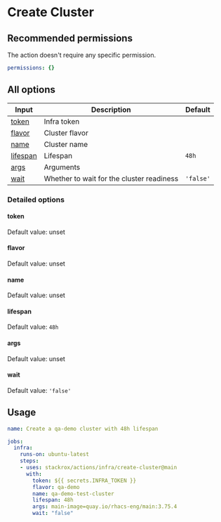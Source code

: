 # Create Cluster

## Recommended permissions

The action doesn't require any specific permission.

```yaml
permissions: {}
```

## All options

| Input                 | Description                               | Default   |
| ----------------------| ------------------------------------------| --------- |
| [token](#token)       | Infra token                               |           |
| [flavor](#flavor)     | Cluster flavor                            |           |
| [name](#name)         | Cluster name                              |           |
| [lifespan](#lifespan) | Lifespan                                  | `48h`     |
| [args](#args)         | Arguments                                 |           |
| [wait](#wait)         | Whether to wait for the cluster readiness | `'false'` |

### Detailed options

#### token

Default value: unset

#### flavor

Default value: unset

#### name

Default value: unset

#### lifespan

Default value: `48h`

#### args

Default value: unset

#### wait

Default value: `'false'`

## Usage

```yaml
name: Create a qa-demo cluster with 48h lifespan

jobs:
  infra:
    runs-on: ubuntu-latest
    steps:
    - uses: stackrox/actions/infra/create-cluster@main
      with:
        token: ${{ secrets.INFRA_TOKEN }}
        flavor: qa-demo
        name: qa-demo-test-cluster
        lifespan: 48h
        args: main-image=quay.io/rhacs-eng/main:3.75.4
        wait: "false"
```

